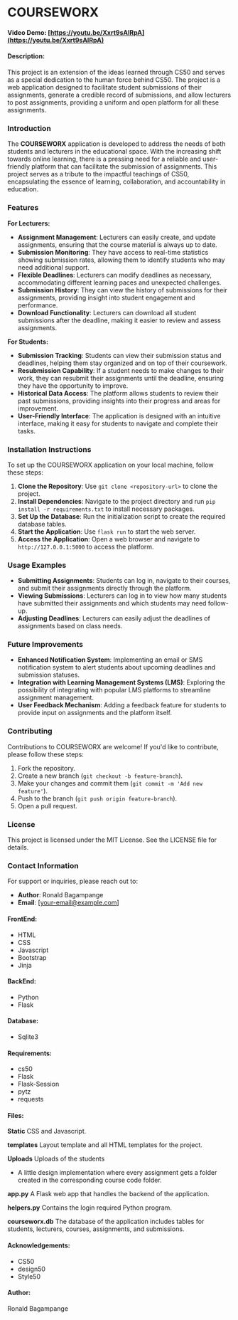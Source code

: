 # COURSEWORX

#### Video Demo: [https://youtu.be/Xxrt9sAlRpA](https://youtu.be/Xxrt9sAlRpA)

#### Description:
This project is an extension of the ideas learned through CS50 and serves as a special dedication to the human force behind CS50. The project is a web application designed to facilitate student submissions of their assignments, generate a credible record of submissions, and allow lecturers to post assignments, providing a uniform and open platform for all these assignments.

### Introduction
The **COURSEWORX** application is developed to address the needs of both students and lecturers in the educational space. With the increasing shift towards online learning, there is a pressing need for a reliable and user-friendly platform that can facilitate the submission of assignments. This project serves as a tribute to the impactful teachings of CS50, encapsulating the essence of learning, collaboration, and accountability in education.

### Features
**For Lecturers:**
- **Assignment Management**: Lecturers can easily create, and update assignments, ensuring that the course material is always up to date.
- **Submission Monitoring**: They have access to real-time statistics showing submission rates, allowing them to identify students who may need additional support.
- **Flexible Deadlines**: Lecturers can modify deadlines as necessary, accommodating different learning paces and unexpected challenges.
- **Submission History**: They can view the history of submissions for their assignments, providing insight into student engagement and performance.
- **Download Functionality**: Lecturers can download all student submissions after the deadline, making it easier to review and assess assignments.

**For Students:**
- **Submission Tracking**: Students can view their submission status and deadlines, helping them stay organized and on top of their coursework.
- **Resubmission Capability**: If a student needs to make changes to their work, they can resubmit their assignments until the deadline, ensuring they have the opportunity to improve.
- **Historical Data Access**: The platform allows students to review their past submissions, providing insights into their progress and areas for improvement.
- **User-Friendly Interface**: The application is designed with an intuitive interface, making it easy for students to navigate and complete their tasks.

### Installation Instructions
To set up the COURSEWORX application on your local machine, follow these steps:
1. **Clone the Repository**: Use `git clone <repository-url>` to clone the project.
2. **Install Dependencies**: Navigate to the project directory and run `pip install -r requirements.txt` to install necessary packages.
3. **Set Up the Database**: Run the initialization script to create the required database tables.
4. **Start the Application**: Use `flask run` to start the web server.
5. **Access the Application**: Open a web browser and navigate to `http://127.0.0.1:5000` to access the platform.

### Usage Examples
- **Submitting Assignments**: Students can log in, navigate to their courses, and submit their assignments directly through the platform.
- **Viewing Submissions**: Lecturers can log in to view how many students have submitted their assignments and which students may need follow-up.
- **Adjusting Deadlines**: Lecturers can easily adjust the deadlines of assignments based on class needs.

### Future Improvements
- **Enhanced Notification System**: Implementing an email or SMS notification system to alert students about upcoming deadlines and submission statuses.
- **Integration with Learning Management Systems (LMS)**: Exploring the possibility of integrating with popular LMS platforms to streamline assignment management.
- **User Feedback Mechanism**: Adding a feedback feature for students to provide input on assignments and the platform itself.

### Contributing
Contributions to COURSEWORX are welcome! If you'd like to contribute, please follow these steps:
1. Fork the repository.
2. Create a new branch (`git checkout -b feature-branch`).
3. Make your changes and commit them (`git commit -m 'Add new feature'`).
4. Push to the branch (`git push origin feature-branch`).
5. Open a pull request.

### License
This project is licensed under the MIT License. See the LICENSE file for details.

### Contact Information
For support or inquiries, please reach out to:
- **Author**: Ronald Bagampange
- **Email**: [your-email@example.com]

#### FrontEnd:
* HTML
* CSS
* Javascript
* Bootstrap
* Jinja

#### BackEnd:
* Python
* Flask

#### Database:
* Sqlite3

#### Requirements:
* cs50
* Flask
* Flask-Session
* pytz
* requests

#### Files:
**Static**
CSS and Javascript.

**templates**
Layout template and all HTML templates for the project.

**Uploads**
Uploads of the students
* A little design implementation where every assignment gets a folder created in the corresponding course code folder.

**app.py**
A Flask web app that handles the backend of the application.

**helpers.py**
Contains the login required Python program.

**courseworx.db**
The database of the application includes tables for students, lecturers, courses, assignments, and submissions.

#### Acknowledgements:
* CS50
* design50
* Style50

#### Author:
Ronald Bagampange
